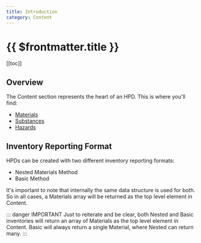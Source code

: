 ```yaml
---
title: Introduction
category: Content
---
```


# {{ $frontmatter.title }}

[[toc]]

## Overview

The Content section represents the heart of an HPD. This is where you'll find:

- [Materials](./materials/)
- [Substances](./substances/)
- [Hazards](./substances/hazards)

## Inventory Reporting Format

HPDs can be created with two different inventory reporting formats:

- Nested Materials Method
- Basic Method

It's important to note that internally the same data structure is used for both. So in all cases, a Materials array will be returned as the top level element in Content.

::: danger IMPORTANT
Just to reiterate and be clear, both Nested and Basic inventories will return an array of Materials as the top level element in Content. Basic will always return a single Material, where Nested can return many.
:::
